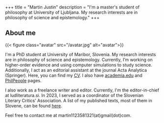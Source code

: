 +++
title = "Martin Justin"
description = "I'm a master's student of philosophy at University of Ljubljana. My research interests are in philosophy of science and epistemology."
+++

## About me

{{< figure class="avatar" src="/avatar.jpg" alt="avatar">}}

I'm a PhD student at University of Maribor, Slovenia. 
My research interests are in philosophy of science and epistemology. 
Currently, I’m working on higher-order evidence and using computer simulations to study science. Additionally, I act as an editorial assistant at the journal Acta Analytica (Springer).
Here, you can find my [CV](/resume.pdf). I also have [academia.edu](https://uni-aas.academia.edu/MartinJustin) and [PhilPeople](https://philpeople.org/profiles/martin-justin) pages.

I also work as a freelance writer and editor. Currently, I'm the editor-in-chief at ludliteratura.si. In 2023, I served as a coordinator of the Slovenian Literary Critics' Association.
A list of my published texts, most of them in Slovene, can be found [here](/writing). 

Feel free to contact me at martin1123581321(at)gmail(dot)com.
